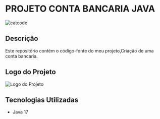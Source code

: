 # PROJETO CONTA BANCARIA JAVA 

![catcode](https://tenor.com/pt-BR/view/cat-cute-working-tryping-stressed-gif-15019049371840732004)

## Descrição
Este repositório contém o código-fonte do meu projeto,Criação de uma conta bancaria.

## Logo do Projeto
![Logo do Projeto]()

## Tecnologias Utilizadas
- Java 17


